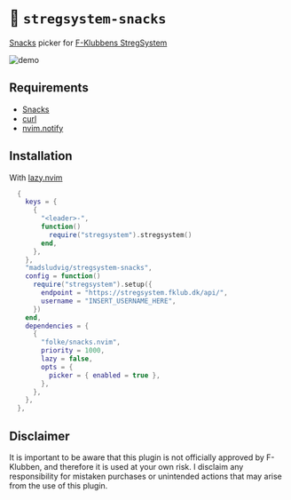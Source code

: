 # 🍿 `stregsystem-snacks`
[Snacks](https://github.com/folke/snacks.nvim) picker for [F-Klubbens StregSystem](https://github.com/f-klubben/stregsystemet)

![demo](assets/demo.gif)
## Requirements
- [Snacks](https://github.com/folke/snacks.nvim)
- [curl](https://curl.se/)
- [nvim.notify](https://github.com/rcarriga/nvim-notify)

## Installation
With [lazy.nvim](https://github.com/folke/lazy.nvim)
```lua
  {
    keys = {
      {
        "<leader>-",
        function()
          require("stregsystem").stregsystem()
        end,
      },
    },
    "madsludvig/stregsystem-snacks",
    config = function()
      require("stregsystem").setup({
        endpoint = "https://stregsystem.fklub.dk/api/",
        username = "INSERT_USERNAME_HERE",
      })
    end,
    dependencies = {
      {
        "folke/snacks.nvim",
        priority = 1000,
        lazy = false,
        opts = {
          picker = { enabled = true },
        },
      },
    },
  },
```

## Disclaimer
It is important to be aware that this plugin is not officially approved by F-Klubben, and therefore it is used at your own risk. 
I disclaim any responsibility for mistaken purchases or unintended actions that may arise from the use of this plugin.

